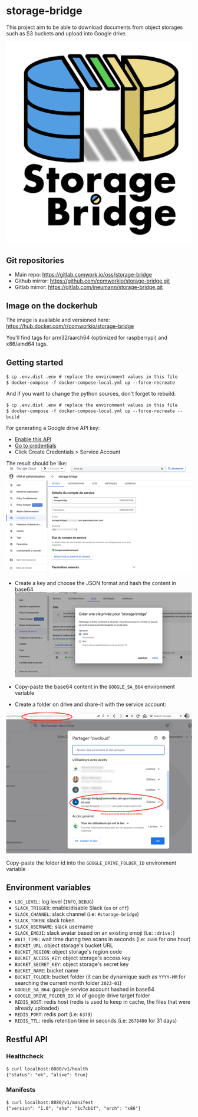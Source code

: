 # storage-bridge

This project aim to be able to download documents from object storages such as S3 buckets and upload into Google drive.

![logo](./img/logo.png)

## Git repositories

* Main repo: https://gitlab.comwork.io/oss/storage-bridge
* Github mirror: https://github.com/comworkio/storage-bridge.git
* Gitlab mirror: https://gitlab.com/ineumann/storage-bridge.git

## Image on the dockerhub

The image is available and versioned here: https://hub.docker.com/r/comworkio/storage-bridge

You'll find tags for arm32/aarch64 (optimized for raspberrypi) and x86/amd64 tags.

## Getting started

```shell
$ cp .env.dist .env # replace the environment values in this file
$ docker-compose -f docker-compose-local.yml up --force-recreate
```

And if you want to change the python sources, don't forget to rebuild:

```shell
$ cp .env.dist .env # replace the environment values in this file
$ docker-compose -f docker-compose-local.yml up --force-recreate --build
```

For generating a Google drive API key:
* [Enable this API](https://console.cloud.google.com/flows/enableapi?apiid=drive.googleapis.com)
* [Go to credentials](https://console.cloud.google.com/apis/credentials)
* Click Create Credentials > Service Account

The result should be like:
![sa](./img/sa.png)

* Create a key and choose the JSON format and hash the content in base64
![json_key](./img/json_key.png)

* Copy-paste the base64 content in the `GOOGLE_SA_B64` environment variable

* Create a folder on drive and share-it with the service account:

![share](./img/share.png)

Copy-paste the folder id into the `GOOGLE_DRIVE_FOLDER_ID` environment variable

## Environment variables

* `LOG_LEVEL`: log level (`INFO`, `DEBUG`)
* `SLACK_TRIGGER`: enable/disable Slack (`on` or `off`)
* `SLACK_CHANNEL`: slack channel (i.e: `#storage-bridge`)
* `SLACK_TOKEN`: slack token
* `SLACK_USERNAME`: slack username
* `SLACK_EMOJI`: slack avatar based on an existing emoji (i.e: `:drive:`)
* `WAIT_TIME`: wait time during two scans in seconds (i.e: `3600` for one hour)
* `BUCKET_URL`: object storage's bucket URL
* `BUCKET_REGION`: object storage's region code
* `BUCKET_ACCESS_KEY`: object storage's access key
* `BUCKET_SECRET_KEY`: object storage's secret key
* `BUCKET_NAME`: bucket name
* `BUCKET_FOLDER`: bucket folder (it can be dynamique such as `YYYY-MM` for searching the current month folder `2023-01`)
* `GOOGLE_SA_B64`: google service account hashed in base64
* `GOOGLE_DRIVE_FOLDER_ID`: id of google drive target folder
* `REDIS_HOST`: redis host (redis is used to keep in cache, the files that were already uploaded)
* `REDIS_PORT`: redis port (i.e: `6379`)
* `REDIS_TTL`: redis retention time in seconds (i.e: `2678400` for 31 days)

## Restful API

### Healthcheck

```shell
$ curl localhost:8080/v1/health
{"status": "ok", "alive": true}
```

### Manifests

```shell
$ curl localhost:8080/v1/manifest 
{"version": "1.0", "sha": "1c7cb1f", "arch": "x86"}
```
